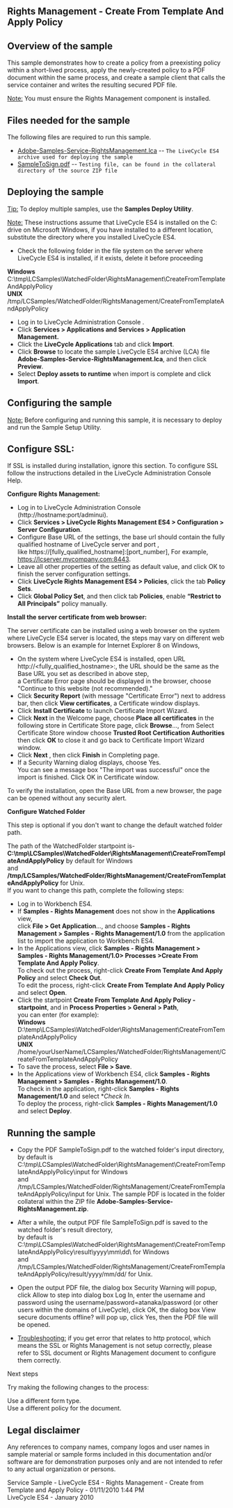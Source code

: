 Rights Management - Create From Template And Apply Policy
---------------------------------------------------------

Overview of the sample
----------------------

This sample demonstrates how to create a policy from a preexisting policy within a short-lived process, apply the newly-created policy to a PDF document within the same process, and create a sample client that calls the service container and writes the resulting secured PDF file.

[Note:]() You must ensure the Rights Management component is installed.


Files needed for the sample
---------------------------

The following files are required to run this sample.

* [Adobe-Samples-Service-RightsManagement.lca]() --	`The LiveCycle ES4 archive used for deploying the sample`
* [SampleToSign.pdf]() -- `Testing file, can be found in the collateral directory of the source ZIP file`

Deploying the sample
--------------------

[Tip:]() To deploy multiple samples, use the **Samples Deploy Utility**.

[Note:]() These instructions assume that LiveCycle ES4 is installed on the C: drive on Microsoft Windows, if you have installed to a different location, substitute the directory where you installed LiveCycle ES4.

* Check the following folder in the file system on the server where LiveCycle ES4 is installed, if it exists, delete it before proceeding  

**Windows**	C:\tmp\LCSamples\WatchedFolder\RightsManagement\CreateFromTemplateAndApplyPolicy  
**UNIX**	/tmp/LCSamples/WatchedFolder/RightsManagement/CreateFromTemplateAndApplyPolicy

* Log in to LiveCycle Administration Console .
* Click **Services > Applications and Services > Application Management.**
* Click the **LiveCycle Applications** tab and click **Import**.
* Click **Browse** to locate the sample LiveCycle ES4 archive (LCA) file **Adobe-Samples-Service-RightsManagement.lca**, and then click **Preview**.
* Select **Deploy assets to runtime** when import is complete and click **Import**.

Configuring the sample
----------------------

[Note:]() Before configuring and running this sample, it is necessary to deploy and run the Sample Setup Utility.

Configure SSL:
-------------

If SSL is installed during installation, ignore this section. To configure SSL follow the instructions detailed in the LiveCycle Administration Console Help.

**Configure Rights Management:**

* Log in to LiveCycle Administration Console (http://hostname:port/adminui).
* Click **Services > LiveCycle Rights Management ES4 > Configuration > Server Configuration**.
* Configure Base URL of the settings, the base url should contain the fully qualified hostname of LiveCycle server and port ,  
like https://[fully_qualified_hostname]:[port_number], For example, https://lcserver.mycompany.com:8443.
* Leave all other properties of the setting as default value, and click OK to finish the server configuration settings.
* Click **LiveCycle Rights Management ES4 > Policies**, click the tab **Policy Sets**.
* Click **Global Policy Set**, and then click tab **Policies**, enable **“Restrict to All Principals”** policy manually.

**Install the server certificate from web browser:**

The server certificate can be installed using a web browser on the system where LiveCycle ES4 server is located, the steps may vary on different web browsers. Below is an example for Internet Explorer 8 on Windows,

* On the system where LiveCycle ES4 is installed, open URL http://<fully_qualified_hostname>:<port>, the URL should be the same as the Base URL you set as described in above step,  
a Certificate Error page should be displayed in the browser, choose "Continue to this website (not recommended)."
* Click **Security Report** (with message "Certificate Error") next to address bar, then click **View certificates**, a Certificate window displays.
* Click **Install Certificate** to launch Certificate Import Wizard.
* Click **Next** in the Welcome page, choose **Place all certificates** in the following store in Certificate Store page, click **Browse**..., from Select Certificate Store window choose **Trusted Root Certification Authorities** then click **OK** to close it and go back to Certificate Import Wizard window.
* Click **Next** , then click **Finish** in Completing page.
* If a Security Warning dialog displays, choose Yes.  
You can see a message box "The import was successful" once the import is finished. Click OK in Certificate window.

To verify the installation, open the Base URL from a new browser, the page can be opened without any security alert.

**Configure Watched Folder**

This step is optional if you don't want to change the default watched folder path.

The path of the WatchedFolder startpoint is-  
**C:\tmp\LCSamples\WatchedFolder\RightsManagement\CreateFromTemplateAndApplyPolicy** by default for Windows  
and **/tmp/LCSamples/WatchedFolder/RightsManagement/CreateFromTemplateAndApplyPolicy** for Unix.  
If you want to change this path, complete the following steps:

* Log in to Workbench ES4.
* If **Samples - Rights Management** does not show in the **Applications** view,  
click **File > Get Application**..., and choose **Samples - Rights Management > Samples - Rights Management/1.0** from the application list to import the application to Workbench ES4.
* In the Applications view, click **Samples - Rights Management > Samples - Rights Management/1.0> Processes >Create From Template And Apply Policy**.  
To check out the process, right-click **Create From Template And Apply Policy** and select **Check Out**.  
To edit the process, right-click **Create From Template And Apply Policy** and select **Open**.
* Click the startpoint **Create From Template And Apply Policy - startpoint**, and in **Process Properties > General > Path**,  
you can enter (for example):  
**Windows**	D:\temp\LCSamples\WatchedFolder\RightsManagement\CreateFromTemplateAndApplyPolicy  
**UNIX**	/home/yourUserName/LCSamples/WatchedFolder/RightsManagement/CreateFromTemplateAndApplyPolicy  
* To save the process, select **File > Save**.  
* In the Applications view of Workbench ES4, click **Samples - Rights Management > Samples - Rights Management/1.0**.  
To check in the application, right-click **Samples - Rights Management/1.0** and select **Check In*.  
To deploy the process, right-click **Samples - Rights Management/1.0** and select **Deploy**.

Running the sample
------------------

* Copy the PDF SampleToSign.pdf to the watched folder's input directory,  
by default is C:\tmp\LCSamples\WatchedFolder\RightsManagement\CreateFromTemplateAndApplyPolicy\input for Windows  
and /tmp/LCSamples/WatchedFolder/RightsManagement/CreateFromTemplateAndApplyPolicy/input for Unix.
The sample PDF is located in the folder collateral within the ZIP file **Adobe-Samples-Service-RightsManagement.zip**.

* After a while, the output PDF file SampleToSign.pdf is saved to the watched folder's result directory,  
by default is C:\tmp\LCSamples\WatchedFolder\RightsManagement\CreateFromTemplateAndApplyPolicy\result\yyyy\mm\dd\ for Windows  
and /tmp/LCSamples/WatchedFolder/RightsManagement/CreateFromTemplateAndApplyPolicy/result/yyyy/mm/dd/ for Unix.
* Open the output PDF file, the dialog box Security Warning will popup, click Allow to step into dialog box Log In, enter the username and password using the username/password=atanaka/password (or other users within the domains of LiveCycle), click OK, the dialog box View secure documents offline? will pop up, click Yes,
then the PDF file will be opened.  
* [Troubleshooting:]() if you get error that relates to http protocol, which means the SSL or Rights Management is not setup correctly, please refer to SSL document or Rights Management document to configure them correctly.

Next steps

Try making the following changes to the process:

Use a different form type.  
Use a different policy for the document.

Legal disclaimer
----------------

Any references to company names, company logos and user names in sample material or sample forms included in this documentation and/or software are for demonstration purposes only and are not intended to refer to any actual organization or persons.

Service Sample - LiveCycle ES4 - Rights Management - Create from Template and Apply Policy - 01/11/2010 1:44 PM  
LiveCycle ES4 - January 2010 
